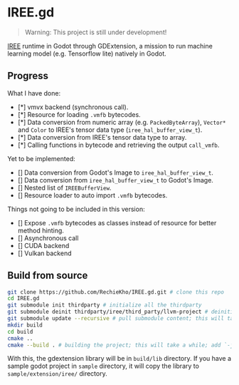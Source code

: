 # IREE.gd

> Warning: This project is still under development!

[IREE](https://github.com/openxla/iree) runtime in Godot through GDExtension, a mission to run machine learning model (e.g. Tensorflow lite) natively in Godot.

## Progress
What I have done:
- [*] vmvx backend (synchronous call).
- [*] Resource for loading `.vmfb` bytecodes.
- [*] Data conversion from numeric array (e.g. `PackedByteArray`), `Vector*` and `Color` to IREE's tensor data type (`iree_hal_buffer_view_t`).
- [*] Data conversion from IREE's tensor data type to array.
- [*] Calling functions in bytecode and retrieving the output `call_vmfb`.

Yet to be implemented:
- [] Data conversion from Godot's Image to `iree_hal_buffer_view_t`.
- [] Data conversion from `iree_hal_buffer_view_t` to Godot's Image.
- [] Nested list of `IREEBufferView`.
- [] Resource loader to auto import `.vmfb` bytecodes.

Things not going to be included in this version:
- [] Expose `.vmfb` bytecodes as classes instead of resource for better method hinting.
- [] Asynchronous call
- [] CUDA backend
- [] Vulkan backend

## Build from source
```sh
git clone https://github.com/RechieKho/IREE.gd.git # clone this repo
cd IREE.gd
git submodule init thirdparty # initialize all the thirdparty
git submodule deinit thirdparty/iree/third_party/llvm-project # deinitialize llvm; we are not compiling the compiler
git submodule update --recursive # pull submodule content; this will take a while
mkdir build
cd build
cmake ..
cmake --build . # building the project; this will take a while; add `-j` flag to make it faster
```

With this, the gdextension library will be in `build/lib` directory.
If you have a sample godot project in `sample` directory, it will copy the library to `sample/extension/iree/` directory.